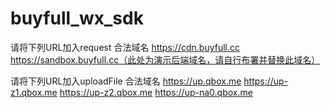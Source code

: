 # buyfull_wx_sdk
请将下列URL加入request 合法域名
https://cdn.buyfull.cc
https://sandbox.buyfull.cc（此处为演示后端域名，请自行布署并替换此域名）

请将下列URL加入uploadFile 合法域名
https://up.qbox.me
https://up-z1.qbox.me
https://up-z2.qbox.me
https://up-na0.qbox.me